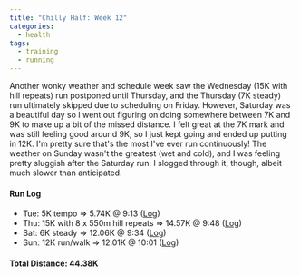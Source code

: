 ```yaml
---
title: "Chilly Half: Week 12"
categories:
  - health
tags:
  - training
  - running
---
```


Another wonky weather and schedule week saw the Wednesday (15K with hill repeats) run postponed until Thursday, and the Thursday (7K steady) run ultimately skipped due to scheduling on Friday. However, Saturday was a beautiful day so I went out figuring on doing somewhere between 7K and 9K to make up a bit of the missed distance. I felt great at the 7K mark and was still feeling good around 9K, so I just kept going and ended up putting in 12K. I'm pretty sure that's the most I've ever run continuously! The weather on Sunday wasn't the greatest (wet and cold), and I was feeling pretty sluggish after the Saturday run. I slogged through it, though, albeit much slower than anticipated.

#### Run Log

- Tue: 5K tempo &rArr; 5.74K @ 9:13 ([Log](https://runkeeper.com/user/cdevans/activity/1692989842))
- Thu: 15K with 8 x 550m hill repeats &rArr; 14.57K @ 9:48 ([Log](https://runkeeper.com/user/cdevans/activity/1694295565))
- Sat: 6K steady &rArr; 12.06K @ 9:34 ([Log](https://runkeeper.com/user/cdevans/activity/1695653264))
- Sun: 12K run/walk &rArr; 12.01K @ 10:01 ([Log](https://runkeeper.com/user/cdevans/activity/1696450327))

#### Total Distance: 44.38K
